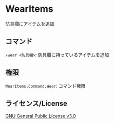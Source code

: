 # WearItems
防具欄にアイテムを追加

## コマンド
`/wear <防具欄>`: 防具欄に持っているアイテムを追加

## 権限
`WearItems.Command.Wear`: コマンド権限

## ライセンス/License
[GNU General Public License v3.0](LICENSE)
